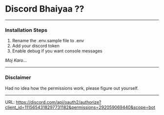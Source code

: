 # Discord  Bhaiyaa ??

<hr>

### Installation Steps

1. Rename the .env.sample file to .env
2. Add your discord token
3. Enable debug if you want console messages

 <i> Moj Karo...</i>

<hr>

### Disclaimer

Had no idea how the permissions work, please figure out yourself.

<hr>

URL: https://discord.com/api/oauth2/authorize?client_id=1115654318297731182&permissions=292059069440&scope=bot

